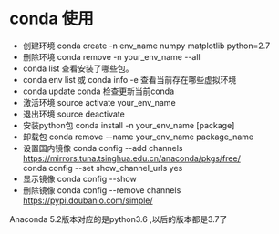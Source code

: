 # conda 使用
* 创建环境 conda create -n env_name numpy matplotlib python=2.7
* 删除环境 conda remove -n your_env_name --all
* conda list 查看安装了哪些包。
* conda env list 或 conda info -e 查看当前存在哪些虚拟环境
* conda update conda 检查更新当前conda
* 激活环境 source activate your_env_name
* 退出环境 source deactivate
* 安装python包 conda install -n your_env_name [package]
* 卸载包 conda remove --name your_env_name  package_name
* 设置国内镜像 
conda config --add channels https://mirrors.tuna.tsinghua.edu.cn/anaconda/pkgs/free/  <br>
conda config --set show_channel_urls yes
* 显示镜像 conda config --show
* 删除镜像 conda config --remove channels https://pypi.doubanio.com/simple/

Anaconda 5.2版本对应的是python3.6 ,以后的版本都是3.7了
